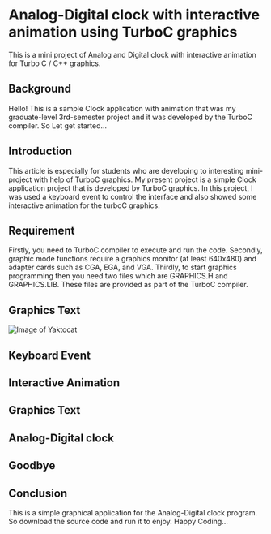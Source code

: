 # Analog-Digital clock with interactive animation using TurboC graphics

This is a mini project of Analog and Digital clock with interactive animation for Turbo C / C++ graphics.

## Background

Hello! This is a sample Clock application with animation that was my graduate-level 3rd-semester project and it was developed by the TurboC compiler. So Let get started…

## Introduction

This article is especially for students who are developing to interesting mini-project with help of TurboC graphics. My present project is a simple Clock application project that is developed by TurboC graphics. In this project, I was used a keyboard event to control the interface and also showed some interactive animation for the turboC graphics. 

## Requirement
Firstly, you need to TurboC compiler to execute and run the code. 
Secondly, graphic mode functions require a graphics monitor (at least 640x480) and adapter cards such as CGA, EGA, and VGA.
Thirdly, to start graphics programming then you need two files which are GRAPHICS.H and GRAPHICS.LIB. These files are provided as part of the TurboC compiler.

## Graphics Text
![Image of Yaktocat](https://octodex.github.com/images/yaktocat.png)

## Keyboard Event

## Interactive Animation

## Graphics Text

## Analog-Digital clock

## Goodbye

## Conclusion
This is a simple graphical application for the Analog-Digital clock program. So download the source code and run it to enjoy. Happy Coding…